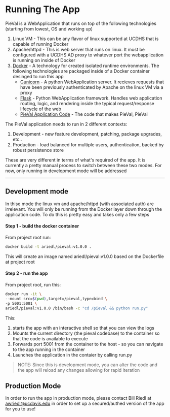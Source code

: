 # Running The App

PieVal is a WebApplication that runs on top of the following technologies (starting from lowest, OS and working up)

1. Linux VM - This can be any flavor of linux supported at UCDHS that is capable of running Docker
1. Apache/httpd - This is web server that runs on linux.  It must be configured with a UCDHS AD proxy to whatever port the webapplication is running on inside of Docker
1. [Docker](https://www.docker.com/) - A technology for created isolated runtime environments.  The following technologies are packaged inside of a Docker container desinged to run this app
    - [Gunicorn](https://gunicorn.org/) - A python WebApplication server.  It recieves requests that have been previously authenticated by Apache on the linux VM via a proxy
    - [Flask](https://flask.palletsprojects.com/en/2.2.x/) - Python WebApplication framework.  Handles web application routing, logic, and rendering inside the typical request/response lifecycle of the web
    - [PieVal Application Code](https://gitlab.ri.ucdavis.edu/ri/pydatautils/pieval) - The code that makes PieVal, PieVal



The PieVal application needs to run in 2 different contexts:

1. Development - new feature development, patching, package upgrades, etc..
1. Production - load balanced for multiple users, authentication, backed by robust persistence store

These are very different in terms of what's required of the app.  It is currently a pretty manual process to switch between these two modes.  For now, only running in development mode will be addressed

--- 

## Development mode

In thise mode the linux vm and apache/httpd (with associated auth) are irrelevant.  You will only be running from the Docker layer down through the application code.  To do this is pretty easy and takes only a few steps

#### Step 1 - build the docker container

From project root run:

```sh
docker build -t ariedl/pieval:v1.0.0 .
```

This will create an image named ariedl/pieval:v1.0.0 based on the Dockerfile at project root

#### Step 2 - run the app

From project root, run this:

```sh
docker run -it \
--mount src=$(pwd),target=/pieval,type=bind \
-p 5001:5001 \
ariedl/pieval:v1.0.0 /bin/bash -c "cd /pieval && python run.py"
```

This:
1. starts the app with an interactive shell so that you can view the logs
1. Mounts the current directory (the pieval codebase) to the container so that the code is available to execute
1. Forwards port 5001 from the container to the host - so you can navigate to the app running in the container
1. Launches the application in the contaier by calling run.py

> NOTE: Since this is development mode, you can alter the code and the app will reload any changes allowing for rapid iteration


## Production Mode

In order to run the app in production mode, please contact Bill Riedl at awriedl@ucdavis.edu in order to set up a secured/authed version of the app for you to use!